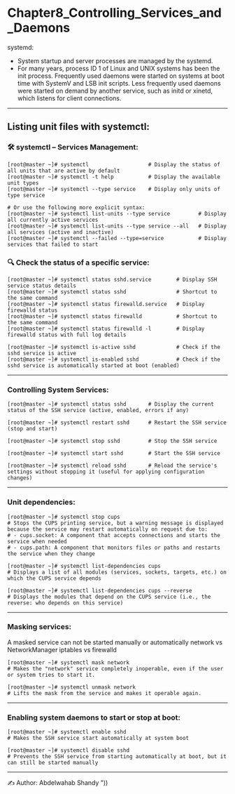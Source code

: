 # Chapter8_Controlling_Services_and_Daemons

systemd:
- System startup and server processes are managed by the systemd.
- For many years, process ID 1 of Linux and UNIX systems has been the init process. Frequently used daemons were started on systems at boot time with SystemV and LSB init scripts. Less frequently used daemons were started on demand by another service, such as initd or xinetd, which listens for client connections. 
---

## Listing unit files with systemctl:

### 🛠️ systemctl – Services Management:
```
[root@master ~]# systemctl                   # Display the status of all units that are active by default
[root@master ~]# systemctl -t help           # Display the available unit types
[root@master ~]# systemctl --type service    # Display only units of type service

# Or use the following more explicit syntax:
[root@master ~]# systemctl list-units --type service         # Display all currently active services
[root@master ~]# systemctl list-units --type service --all   # Display all services (active and inactive)
[root@master ~]# systemctl --failed --type=service           # Display services that failed to start
```
### 🔍 Check the status of a specific service:
```
[root@master ~]# systemctl status sshd.service        # Display SSH service status details
[root@master ~]# systemctl status sshd                # Shortcut to the same command
[root@master ~]# systemctl status firewalld.service   # Display firewalld status
[root@master ~]# systemctl status firewalld           # Shortcut to the same command
[root@master ~]# systemctl status firewalld -l        # Display firewalld status with full log details

[root@master ~]# systemctl is-active sshd             # Check if the sshd service is active
[root@master ~]# systemctl is-enabled sshd            # Check if the sshd service is automatically started at boot (enabled)
```
---

### Controlling System Services:
```
[root@master ~]# systemctl status sshd       # Display the current status of the SSH service (active, enabled, errors if any)

[root@master ~]# systemctl restart sshd      # Restart the SSH service (stop and start)

[root@master ~]# systemctl stop sshd         # Stop the SSH service

[root@master ~]# systemctl start sshd        # Start the SSH service

[root@master ~]# systemctl reload sshd       # Reload the service's settings without stopping it (useful for applying configuration changes)
```
---

### Unit dependencies:
```
[root@master ~]# systemctl stop cups
# Stops the CUPS printing service, but a warning message is displayed because the service may restart automatically on request due to:
# - cups.socket: A component that accepts connections and starts the service when needed
# - cups.path: A component that monitors files or paths and restarts the service when they change

[root@master ~]# systemctl list-dependencies cups
# Displays a list of all modules (services, sockets, targets, etc.) on which the CUPS service depends

[root@master ~]# systemctl list-dependencies cups --reverse
# Displays the modules that depend on the CUPS service (i.e., the reverse: who depends on this service)
```
---

### Masking services:
A masked service can not be started manually or automatically
network vs NetworkManager 
iptables vs firewalld
```
[root@master ~]# systemctl mask network
# Makes the "network" service completely inoperable, even if the user or system tries to start it.

[root@master ~]# systemctl unmask network
# Lifts the mask from the service and makes it operable again.
```
---

### Enabling system daemons to start or stop at boot:
```
[root@master ~]# systemctl enable sshd
# Makes the SSH service start automatically at system boot

[root@master ~]# systemctl disable sshd
# Prevents the SSH service from starting automatically at boot, but it can still be started manually
```
---

✍️ Author: Abdelwahab Shandy "))
